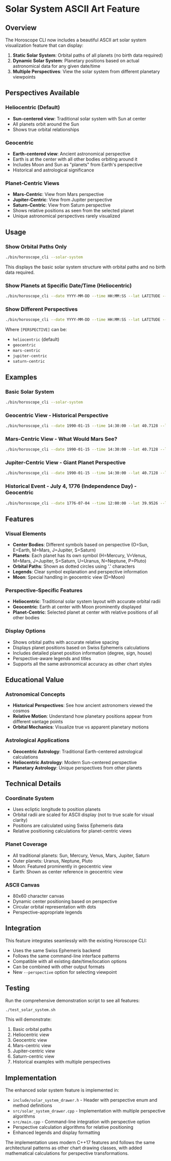 # Solar System ASCII Art Feature

## Overview

The Horoscope CLI now includes a beautiful ASCII art solar system visualization feature that can display:

1. **Static Solar System**: Orbital paths of all planets (no birth data required)
2. **Dynamic Solar System**: Planetary positions based on actual astronomical data for any given date/time
3. **Multiple Perspectives**: View the solar system from different planetary viewpoints

## Perspectives Available

### Heliocentric (Default)
- **Sun-centered view**: Traditional solar system with Sun at center
- All planets orbit around the Sun
- Shows true orbital relationships

### Geocentric
- **Earth-centered view**: Ancient astronomical perspective
- Earth is at the center with all other bodies orbiting around it
- Includes Moon and Sun as "planets" from Earth's perspective
- Historical and astrological significance

### Planet-Centric Views
- **Mars-Centric**: View from Mars perspective
- **Jupiter-Centric**: View from Jupiter perspective
- **Saturn-Centric**: View from Saturn perspective
- Shows relative positions as seen from the selected planet
- Unique astronomical perspectives rarely visualized

## Usage

### Show Orbital Paths Only
```bash
./bin/horoscope_cli --solar-system
```

This displays the basic solar system structure with orbital paths and no birth data required.

### Show Planets at Specific Date/Time (Heliocentric)
```bash
./bin/horoscope_cli --date YYYY-MM-DD --time HH:MM:SS --lat LATITUDE --lon LONGITUDE --timezone HOURS --chart-style solar-system
```

### Show Different Perspectives
```bash
./bin/horoscope_cli --date YYYY-MM-DD --time HH:MM:SS --lat LATITUDE --lon LONGITUDE --timezone HOURS --chart-style solar-system --perspective [PERSPECTIVE]
```

Where `[PERSPECTIVE]` can be:
- `heliocentric` (default)
- `geocentric`
- `mars-centric`
- `jupiter-centric`
- `saturn-centric`

## Examples

### Basic Solar System
```bash
./bin/horoscope_cli --solar-system
```

### Geocentric View - Historical Perspective
```bash
./bin/horoscope_cli --date 1990-01-15 --time 14:30:00 --lat 40.7128 --lon -74.0060 --timezone -5 --chart-style solar-system --perspective geocentric
```

### Mars-Centric View - What Would Mars See?
```bash
./bin/horoscope_cli --date 1990-01-15 --time 14:30:00 --lat 40.7128 --lon -74.0060 --timezone -5 --chart-style solar-system --perspective mars-centric
```

### Jupiter-Centric View - Giant Planet Perspective
```bash
./bin/horoscope_cli --date 1990-01-15 --time 14:30:00 --lat 40.7128 --lon -74.0060 --timezone -5 --chart-style solar-system --perspective jupiter-centric
```

### Historical Event - July 4, 1776 (Independence Day) - Geocentric
```bash
./bin/horoscope_cli --date 1776-07-04 --time 12:00:00 --lat 39.9526 --lon -75.1652 --timezone -5 --chart-style solar-system --perspective geocentric
```

## Features

### Visual Elements
- **Center Bodies**: Different symbols based on perspective (O=Sun, E=Earth, M=Mars, J=Jupiter, S=Saturn)
- **Planets**: Each planet has its own symbol (H=Mercury, V=Venus, M=Mars, J=Jupiter, S=Saturn, U=Uranus, N=Neptune, P=Pluto)
- **Orbital Paths**: Shown as dotted circles using '.' characters
- **Legends**: Clear symbol explanation and perspective information
- **Moon**: Special handling in geocentric view (D=Moon)

### Perspective-Specific Features
- **Heliocentric**: Traditional solar system layout with accurate orbital radii
- **Geocentric**: Earth at center with Moon prominently displayed
- **Planet-Centric**: Selected planet at center with relative positions of all other bodies

### Display Options
- Shows orbital paths with accurate relative spacing
- Displays planet positions based on Swiss Ephemeris calculations
- Includes detailed planet position information (degree, sign, house)
- Perspective-aware legends and titles
- Supports all the same astronomical accuracy as other chart styles

## Educational Value

### Astronomical Concepts
- **Historical Perspectives**: See how ancient astronomers viewed the cosmos
- **Relative Motion**: Understand how planetary positions appear from different vantage points
- **Orbital Mechanics**: Visualize true vs apparent planetary motions

### Astrological Applications
- **Geocentric Astrology**: Traditional Earth-centered astrological calculations
- **Heliocentric Astrology**: Modern Sun-centered perspective
- **Planetary Astrology**: Unique perspectives from other planets

## Technical Details

### Coordinate System
- Uses ecliptic longitude to position planets
- Orbital radii are scaled for ASCII display (not to true scale for visual clarity)
- Positions are calculated using Swiss Ephemeris data
- Relative positioning calculations for planet-centric views

### Planet Coverage
- All traditional planets: Sun, Mercury, Venus, Mars, Jupiter, Saturn
- Outer planets: Uranus, Neptune, Pluto
- Moon: Featured prominently in geocentric view
- Earth: Shown as center reference in geocentric view

### ASCII Canvas
- 80x60 character canvas
- Dynamic center positioning based on perspective
- Circular orbital representation with dots
- Perspective-appropriate legends

## Integration

This feature integrates seamlessly with the existing Horoscope CLI:
- Uses the same Swiss Ephemeris backend
- Follows the same command-line interface patterns
- Compatible with all existing date/time/location options
- Can be combined with other output formats
- New `--perspective` option for selecting viewpoint

## Testing

Run the comprehensive demonstration script to see all features:
```bash
./test_solar_system.sh
```

This will demonstrate:
1. Basic orbital paths
2. Heliocentric view
3. Geocentric view
4. Mars-centric view
5. Jupiter-centric view
6. Saturn-centric view
7. Historical examples with multiple perspectives

## Implementation

The enhanced solar system feature is implemented in:
- `include/solar_system_drawer.h` - Header with perspective enum and method definitions
- `src/solar_system_drawer.cpp` - Implementation with multiple perspective algorithms
- `src/main.cpp` - Command-line integration with perspective option
- Perspective calculation algorithms for relative positioning
- Enhanced legends and display formatting

The implementation uses modern C++17 features and follows the same architectural patterns as other chart drawing classes, with added mathematical calculations for perspective transformations.
